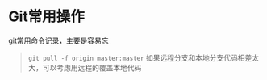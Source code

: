 # Git常用操作

git常用命令记录，主要是容易忘

<!-- [git] -->

>`git pull -f origin master:master`
  如果远程分支和本地分支代码相差太大，可以考虑用远程的覆盖本地代码